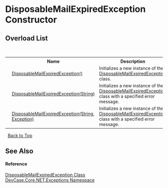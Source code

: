 # DisposableMailExpiredException Constructor 
 


## Overload List
&nbsp;<table><tr><th></th><th>Name</th><th>Description</th></tr><tr><td>![Public method](media/pubmethod.gif "Public method")</td><td><a href="M_DevCase_Core_NET_Exceptions_DisposableMailExpiredException__ctor">DisposableMailExpiredException()</a></td><td>
Initializes a new instance of the <a href="T_DevCase_Core_NET_Exceptions_DisposableMailExpiredException">DisposableMailExpiredException</a> class.</td></tr><tr><td>![Public method](media/pubmethod.gif "Public method")</td><td><a href="M_DevCase_Core_NET_Exceptions_DisposableMailExpiredException__ctor_1">DisposableMailExpiredException(String)</a></td><td>
Initializes a new instance of the <a href="T_DevCase_Core_NET_Exceptions_DisposableMailExpiredException">DisposableMailExpiredException</a> class with a specified error message.</td></tr><tr><td>![Public method](media/pubmethod.gif "Public method")</td><td><a href="M_DevCase_Core_NET_Exceptions_DisposableMailExpiredException__ctor_2">DisposableMailExpiredException(String, Exception)</a></td><td>
Initializes a new instance of the <a href="T_DevCase_Core_NET_Exceptions_DisposableMailExpiredException">DisposableMailExpiredException</a> class with a specified error message.</td></tr></table>&nbsp;
<a href="#disposablemailexpiredexception-constructor">Back to Top</a>

## See Also


#### Reference
<a href="T_DevCase_Core_NET_Exceptions_DisposableMailExpiredException">DisposableMailExpiredException Class</a><br /><a href="N_DevCase_Core_NET_Exceptions">DevCase.Core.NET.Exceptions Namespace</a><br />